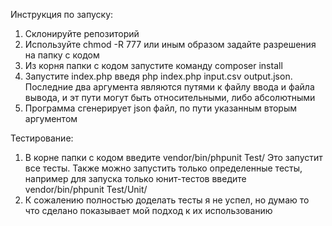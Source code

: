 Инструкция по запуску:
1. Склонируйте репозиторий
2. Используйте chmod -R 777 или иным образом задайте разрешения на папку с кодом
3. Из корня папки с кодом запустите команду composer install
4. Запустите index.php введя php index.php input.csv output.json. Последние два аргумента являются путями к файлу ввода и файла вывода, и эт пути могут быть относительными, либо абсолютными
5. Программа сгенерирует json файл, по пути указанным вторым аргументом

Тестирование:
1. В корне папки с кодом введите vendor/bin/phpunit Test/ Это запустит все тесты. Также можно запустить только определенные тесты, например для запуска только юнит-тестов введите vendor/bin/phpunit Test/Unit/
2. К сожалению полностью доделать тесты я не успел, но думаю то что сделано показывает мой подход к их использованию
